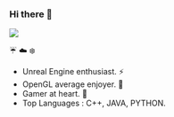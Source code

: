 ### Hi there 👋

![](https://github.com/Novigra/Novigra/blob/main/duck-dance2.gif)

:umbrella: :cloud: :snowflake: 
* Unreal Engine enthusiast. :zap:
* OpenGL average enjoyer. :ocean:
* Gamer at heart. :crescent_moon:
* Top Languages : C++, JAVA, PYTHON.
